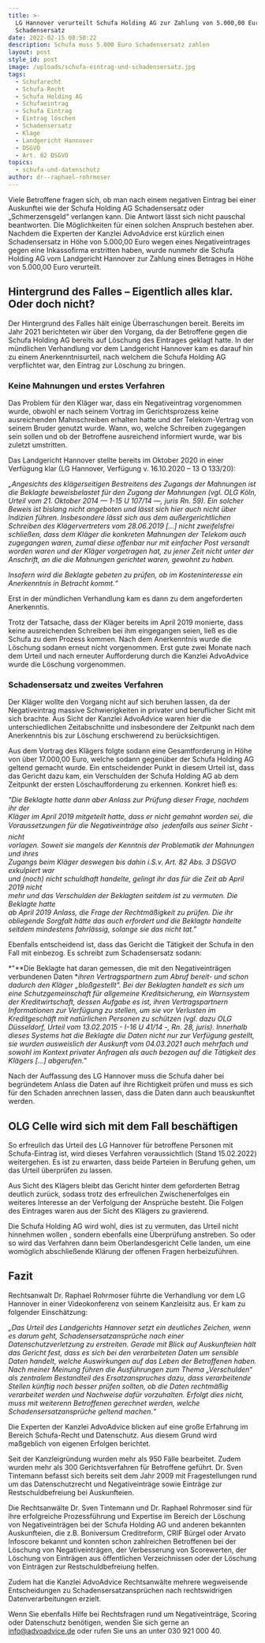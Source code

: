 ```yaml
---
title: >-
  LG Hannover verurteilt Schufa Holding AG zur Zahlung von 5.000,00 Euro
  Schadensersatz
date: 2022-02-15 08:50:22
description: Schufa muss 5.000 Euro Schadensersatz zahlen
layout: post
style_id: post
image: /uploads/schufa-eintrag-und-schadensersatz.jpg
tags:
  - Schufarecht
  - Schufa-Recht
  - Schufa Holding AG
  - Schufaeintrag
  - Schufa Eintrag
  - Eintrag löschen
  - Schadensersatz
  - Klage
  - Landgericht Hannover
  - DSGVO
  - Art. 82 DSGVO
topics:
  - schufa-und-datenschutz
author: dr--raphael-rohrmoser
---
```

Viele Betroffene fragen sich, ob man nach einem negativen Eintrag bei einer Auskunftei wie der Schufa Holding AG Schadensersatz oder „Schmerzensgeld“ verlangen kann. Die Antwort lässt sich nicht pauschal beantworten. Die Möglichkeiten für einen solchen Anspruch bestehen aber. Nachdem die Experten der Kanzlei AdvoAdvice erst kürzlich einen Schadensersatz in Höhe von 5.000,00 Euro wegen eines Negativeintrages gegen eine Inkassofirma erstritten haben, wurde nunmehr die Schufa Holding AG vom Landgericht Hannover zur Zahlung eines Betrages in Höhe von 5.000,00 Euro verurteilt.

## **Hintergrund des Falles – Eigentlich alles klar. Oder doch nicht?**

Der Hintergrund des Falles hält einige Überraschungen bereit. Bereits im Jahr 2021 berichteten wir über den Vorgang, da der Betroffene gegen die Schufa Holding AG bereits auf Löschung des Eintrages geklagt hatte. In der mündlichen Verhandlung vor dem Landgericht Hannover kam es darauf hin zu einem Anerkenntnisurteil, nach welchem die Schufa Holding AG verpflichtet war, den Eintrag zur Löschung zu bringen.

### **Keine Mahnungen und erstes Verfahren**

Das Problem für den Kläger war, dass ein Negativeintrag vorgenommen wurde, obwohl er nach seinem Vortrag im Gerichtsprozess keine ausreichenden Mahnschreiben erhalten hatte und der Telekom-Vertrag von seinem Bruder genutzt wurde. Wann, wo, welche Schreiben zugegangen sein sollen und ob der Betroffene ausreichend informiert wurde, war bis zuletzt umstritten.

Das Landgericht Hannover stellte bereits im Oktober 2020 in einer Verfügung klar (LG Hannover, Verfügung v. 16.10.2020 – 13 O 133/20):

*„Angesichts des klägerseitigen Bestreitens des Zugangs der Mahnungen ist die Beklagte beweisbelastet für den Zugang der Mahnungen (vgl. OLG Köln, Urteil vom 21. Oktober 2014 — 1-15 U 107/14 —, juris Rn. 59). Ein solcher Beweis ist bislang nicht angeboten und lässt sich hier auch nicht über lndizien führen. lnsbesondere lässt sich aus dem au&szlig;ergerichtlichen Schreiben des Klägervertreters vom 28.06.2019 \[…\]* *nicht zweifelsfrei schlie&szlig;en, dass dem Kläger die konkreten Mahnungen der Telekom auch zugegangen waren, zumal diese offenbar nur mit einfacher Post versandt worden waren und der Kläger vorgetragen hat, zu jener Zeit nicht unter der Anschrift, an die die Mahnungen gerichtet waren, gewohnt zu haben.*

*lnsofern wird die Beklagte gebeten zu prüfen, ob im Kosteninteresse ein Anerkenntnis in Betracht kommt.“*

Erst in der mündlichen Verhandlung kam es dann zu dem angeforderten Anerkenntis.

Trotz der Tatsache, dass der Kläger bereits im April 2019 monierte, dass keine ausreichenden Schreiben bei ihm eingegangen seien, lie&szlig; es die Schufa zu dem Prozess kommen. Nach dem Anerkenntnis wurde die Löschung sodann erneut nicht vorgenommen. Erst gute zwei Monate nach dem Urteil und nach erneuter Aufforderung durch die Kanzlei AdvoAdvice wurde die Löschung vorgenommen.

### **Schadensersatz und zweites Verfahren**

Der Kläger wollte den Vorgang nicht auf sich beruhen lassen, da der Negativeintrag massive Schwierigkeiten in privater und beruflicher Sicht mit sich brachte. Aus Sicht der Kanzlei AdvoAdvice waren hier die unterschiedlichen Zeitabschnitte und insbesondere der Zeitpunkt nach dem Anerkenntnis bis zur Löschung erschwerend zu berücksichtigen.

Aus dem Vortrag des Klägers folgte sodann eine Gesamtforderung in Höhe von über 17.000,00 Euro, welche sodann gegenüber der Schufa Holding AG geltend gemacht wurde. Ein entscheidender Punkt in diesem Urteil ist, dass das Gericht dazu kam, ein Verschulden der Schufa Holding AG ab dem Zeitpunkt der ersten Löschaufforderung zu erkennen. Konkret hie&szlig; es:

*"Die Beklagte hatte dann aber Anlass zur Prüfung dieser Frage, nachdem ihr der<br>Kläger im April 2019 mitgeteilt hatte, dass er nicht gemahnt worden sei, die Voraussetzungen für die Negativeinträge also  jedenfalls aus seiner Sicht - nicht<br>vorlagen. Soweit sie mangels der Kenntnis der Problematik der Mahnungen und ihres<br>Zugangs beim Kläger deswegen bis dahin i.S.v. Art. 82 Abs. 3 DSGVO exkulpiert war<br>und (noch) nicht schuldhaft handelte, gelingt ihr das für die Zeit ab April 2019 nicht<br>mehr und das Verschulden der Beklagten seitdem ist zu vermuten. Die Beklagte hatte<br>ab April 2019 Anlass, die Frage der Rechtmä&szlig;igkeit zu prüfen. Die ihr&nbsp; obliegende Sorgfalt hätte das auch erfordert und die Beklagte handelte seitdem mindestens fahrlässig, solange sie das nicht tat."*

Ebenfalls entscheidend ist, dass das Gericht die Tätigkeit der Schufa in den Fall mit einbezog. Es schreibt zum Schadensersatz sodann:

*"**Die Beklagte hat daran gemessen, die mit den Negativeinträgen verbundenen Daten&nbsp;**ihren Vertragspartnern zum Abruf bereit- und schon dadurch den Kläger „blo&szlig;gestellt". Bei der Beklagten handelt es sich um eine Schutzgemeinschaft für allgemeine Kreditsicherung, ein Warnsystem der Kreditwirtschaft, dessen Aufgabe es ist, ihren Vertragspartnern Informationen zur Verfügung zu stellen, um sie vor Verlusten im Kreditgeschäft mit natürlichen Personen zu schützen (vgl. dazu OLG Düsseldorf, Urteil vom 13.02.2015 - I-16 U 41/14 -, Rn. 28, juris). Innerhalb dieses Systems hat die Beklagte die Daten nicht nur zur Verfügung gestellt, sie wurden ausweislich der Auskunft vom 04.03.2021 auch mehrfach und sowohl im Kontext privater Anfragen als auch bezogen auf die Tätigkeit des Klägers \[...\] abgerufen."*

Nach der Auffassung des LG Hannover muss die Schufa daher bei begründetem Anlass die Daten auf ihre Richtigkeit prüfen und muss es sich für den Schaden anrechnen lassen, dass die Daten dann auch beauskunftet werden.

## **OLG Celle wird sich mit dem Fall beschäftigen**

So erfreulich das Urteil des LG Hannover für betroffene Personen mit Schufa-Eintrag ist, wird dieses Verfahren voraussichtlich (Stand 15.02.2022) weitergehen. Es ist zu erwarten, dass beide Parteien in Berufung gehen, um das Urteil überprüfen zu lassen.

Aus Sicht des Klägers bleibt das Gericht hinter dem geforderten Betrag deutlich zurück, sodass trotz des erfreulichen Zwischenerfolges ein weiteres Interesse an der Verfolgung der Ansprüche besteht. Die Folgen des Eintrages waren aus der Sicht des Klägers zu gravierend.

Die Schufa Holding AG wird wohl, dies ist zu vermuten, das Urteil nicht hinnehmen wollen , sondern ebenfalls eine Überprüfung anstreben. So oder so wird das Verfahren dann beim Oberlandesgericht Celle landen, um eine womöglich abschlie&szlig;ende Klärung der offenen Fragen herbeizuführen.

## **Fazit**

Rechtsanwalt Dr. Raphael Rohrmoser führte die Verhandlung vor dem LG Hannover in einer Videokonferenz von seinem Kanzleisitz aus. Er kam zu folgender Einschätzung:

*„Das Urteil des Landgerichts Hannover setzt ein deutliches Zeichen, wenn es darum geht, Schadensersatzansprüche nach einer Datenschutzverletzung zu erstreiten. Gerade mit Blick auf Auskunfteien hält das Gericht fest, dass es sich bei den verarbeiteten Daten um sensible Daten handelt, welche Auswirkungen auf das Leben der Betroffenen haben. Nach meiner Meinung führen die Ausführungen zum Thema „Verschulden“ als zentralem Bestandteil des Ersatzanspruches dazu, dass verarbeitende Stellen künftig noch besser prüfen sollten, ob die Daten rechtmä&szlig;ig verarbeitet werden und Nachweise dafür vorzuhalten. Erfolgt dies nicht, muss mit weiterenn Betroffenen gerechnet werden, welche Schadensersatzansprüche geltend machen.“*

Die Experten der Kanzlei AdvoAdvice blicken auf eine gro&szlig;e Erfahrung im Bereich Schufa-Recht und Datenschutz. Aus diesem Grund wird ma&szlig;geblich von eigenen Erfolgen berichtet.

Seit der Kanzleigründung wurden mehr als 950 Fälle bearbeitet. Zudem wurden mehr als 300 Gerichtsverfahren für Betroffene geführt. Dr. Sven Tintemann befasst sich bereits seit dem Jahr 2009 mit Fragestellungen rund um das Datenschutzrecht und Negativeinträge sowie Einträge zur Restschuldbefreiung bei Auskunfteien.

Die Rechtsanwälte Dr. Sven Tintemann und Dr. Raphael Rohrmoser sind für ihre erfolgreiche Prozessführung und Expertise im Bereich der Löschung von Negativeinträgen bei der Schufa Holding AG und anderen bekannten Auskunfteien, die z.B. Boniversum Creditreform, CRIF Bürgel oder Arvato Infoscore bekannt und konnten schon zahlreichen Betroffenen bei der Löschung von Negativeinträgen, der Verbesserung von Scorewerten, der Löschung von Einträgen aus öffentlichen Verzeichnissen oder der Löschung von Einträgen zur Restschuldbefreiung helfen.

Zudem hat die Kanzlei AdvoAdvice Rechtsanwälte mehrere wegweisende Entscheidungen zu Schadensersatzansprüchen nach rechtswidrigen Datenverarbeitungen erzielt.

Wenn Sie ebenfalls Hilfe bei Rechtsfragen rund um Negativeinträge, Scoring oder Datenschutz benötigen, wenden Sie sich gerne an info@advoadvice.de oder rufen Sie uns an unter 030 921 000 40.
